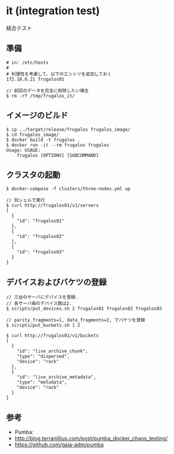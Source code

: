 it (integration test)
===

結合テスト

準備
----

```
# in: /etc/hosts
#
# 利便性を考慮して、以下のエントリを追加しておく
172.18.0.21 frugalos01
```

```console
// 前回のデータを完全に削除したい場合
$ rm -rf /tmp/frugalos_it/
```

イメージのビルド
----------------

```console
$ cp ../target/release/frugalos frugalos_image/
$ cd frugalos_image/
$ docker build -t frugalos .
$ docker run -it --rm frugalos frugalos
Usage: USAGE:
    frugalos [OPTIONS] [SUBCOMMAND]
```

クラスタの起動
---------------

```console
$ docker-compose -f clusters/three-nodes.yml up

// 別シェルで実行
$ curl http://frugalos01/v1/servers
[
  {
    "id": "frugalos01"
  },
  {
    "id": "frugalos02"
  },
  {
    "id": "frugalos03"
  }
}
```

デバイスおよびバケツの登録
--------------------------

```console
// 三台のサーバにデバイスを登録.
// 各サーバ毎のデバイス数は2.
$ scripts/put_devices.sh 2 frugalos01 frugalos02 frugalos03

// parity_fragments=1, data_fragments=2, でバケツを登録
$ scripts/put_buckets.sh 1 2

$ curl http://frugalos01/v1/buckets
[
  {
    "id": "live_archive_chunk",
    "type": "dispersed",
    "device": "rack"
  },
  {
    "id": "live_archive_metadata",
    "type": "metadata",
    "device": "rack"
  }
}
```

参考
-----

- Pumba:
 - http://blog.terranillius.com/post/pumba_docker_chaos_testing/
 - https://github.com/gaia-adm/pumba

